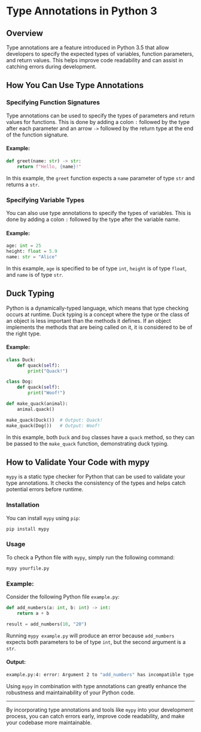 # Type Annotations in Python 3

## Overview
Type annotations are a feature introduced in Python 3.5 that allow developers to specify the expected types of variables, function parameters, and return values. This helps improve code readability and can assist in catching errors during development.

## How You Can Use Type Annotations

### Specifying Function Signatures
Type annotations can be used to specify the types of parameters and return values for functions. This is done by adding a colon `:` followed by the type after each parameter and an arrow `->` followed by the return type at the end of the function signature.

#### Example:
```python
def greet(name: str) -> str:
    return f"Hello, {name}!"
```

In this example, the `greet` function expects a `name` parameter of type `str` and returns a `str`.

### Specifying Variable Types
You can also use type annotations to specify the types of variables. This is done by adding a colon `:` followed by the type after the variable name.

#### Example:
```python
age: int = 25
height: float = 5.9
name: str = "Alice"
```

In this example, `age` is specified to be of type `int`, `height` is of type `float`, and `name` is of type `str`.

## Duck Typing
Python is a dynamically-typed language, which means that type checking occurs at runtime. Duck typing is a concept where the type or the class of an object is less important than the methods it defines. If an object implements the methods that are being called on it, it is considered to be of the right type.

#### Example:
```python
class Duck:
    def quack(self):
        print("Quack!")

class Dog:
    def quack(self):
        print("Woof!")

def make_quack(animal):
    animal.quack()

make_quack(Duck())  # Output: Quack!
make_quack(Dog())   # Output: Woof!
```

In this example, both `Duck` and `Dog` classes have a `quack` method, so they can be passed to the `make_quack` function, demonstrating duck typing.

## How to Validate Your Code with mypy
`mypy` is a static type checker for Python that can be used to validate your type annotations. It checks the consistency of the types and helps catch potential errors before runtime.

### Installation
You can install `mypy` using `pip`:
```sh
pip install mypy
```

### Usage
To check a Python file with `mypy`, simply run the following command:
```sh
mypy yourfile.py
```

### Example:
Consider the following Python file `example.py`:
```python
def add_numbers(a: int, b: int) -> int:
    return a + b

result = add_numbers(10, "20")
```

Running `mypy example.py` will produce an error because `add_numbers` expects both parameters to be of type `int`, but the second argument is a `str`.

#### Output:
```sh
example.py:4: error: Argument 2 to "add_numbers" has incompatible type "str"; expected "int"
```

Using `mypy` in combination with type annotations can greatly enhance the robustness and maintainability of your Python code.

---

By incorporating type annotations and tools like `mypy` into your development process, you can catch errors early, improve code readability, and make your codebase more maintainable.
